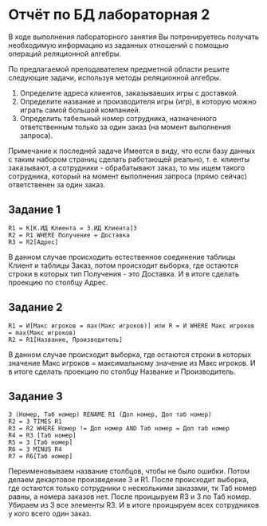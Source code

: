 # Отчёт по БД лабораторная 2

В ходе выполнения лабораторного занятия Вы потренируетесь получать необходимую информацию
из заданных отношений с помощью операций реляционной алгебры.

По предлагаемой преподавателем предметной области решите следующие задачи, используя методы
реляционной алгебры.

1. Определите адреса клиентов, заказывавших игры с доставкой. 
2. Определите название и производителя игры (игр), в которую можно играть самой большой компанией.
3. Определить табельный номер сотрудника, назначенного ответственным только за один заказ (на момент выполнения запроса).

Примечание к последней задаче
Имеется в виду, что если базу данных с таким набором страниц сделать работающей реально, т. е. клиенты заказывают, а сотрудники - обрабатывают заказ, то мы ищем такого сотрудника, который на момент выполнения запроса (прямо сейчас) ответственен за один заказ.

## Задание 1
```
R1 = К[К.ИД Клиента = З.ИД Клиента]З
R2 = R1 WHERE Получение = Доставка
R3 = R2[Адрес]
```
В данном случае происходить естественное соединение таблицы Клиент и таблицы Заказ, потом происходит выборка, где остаются строки в которых тип Получения - это Доставка. И в итоге сделать проекцию по столбцу Адрес. 

## Задание 2
```
R1 = И[Макс игроков = max(Макс игроков)] или R = И WHERE Макс игроков = max(Макс игроков)
R2 = R1[Название, Производитель]
```
В данном случае происходит выборка, где остаются строки в которых значение Макс игроков = максимальному значение из Макс игроков. И в итоге сделать проекцию по столбцу Название и Производитель. 

## Задание 3
```
З (Номер, Таб номер) RENAME R1 (Доп номер, Доп таб номер)
R2 = З TIMES R1
R3 = R2 WHERE Номер != Доп номер AND Таб номер = Доп таб номер
R4 = R3 [Таб номер]
R5 = З [Таб номер]
R6 = З MINUS R4
R7 = R6[Таб номер]
```
Переименовываем название столбцов, чтобы не было ошибки. Потом делаем декартовое произведение З и R1. После происходит выборка, где остаются только сотрудники с несколькими заказами, тк Таб номер равны, а номера заказов нет. После проицыруем R3 и З по Таб номер. Убираем из З все элементы R3. И в итоге проицыруем всех сотрудников у кого всего один заказ.